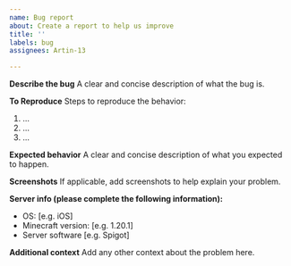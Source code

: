 ```yaml
---
name: Bug report
about: Create a report to help us improve
title: ''
labels: bug
assignees: Artin-13

---
```


**Describe the bug**
A clear and concise description of what the bug is.

**To Reproduce**
Steps to reproduce the behavior:
1. ...
2. ...
3. ...

**Expected behavior**
A clear and concise description of what you expected to happen.

**Screenshots**
If applicable, add screenshots to help explain your problem.

**Server info (please complete the following information):**
 - OS: [e.g. iOS]
 - Minecraft version: [e.g. 1.20.1]
 - Server software [e.g. Spigot]

**Additional context**
Add any other context about the problem here.
